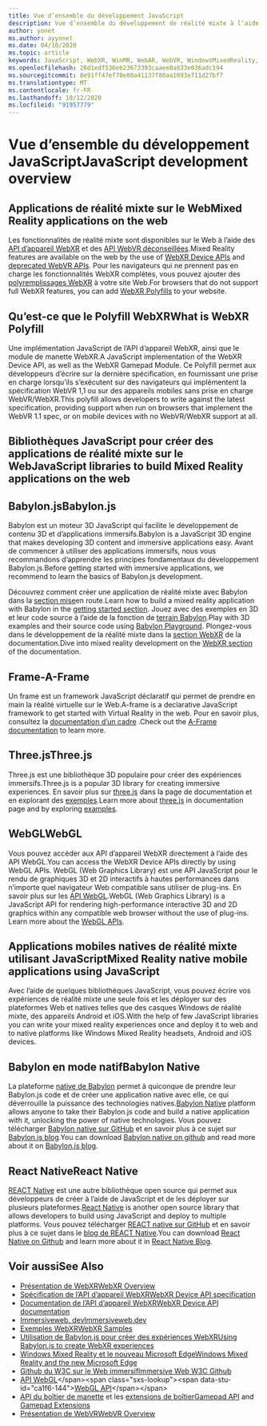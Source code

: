 ```yaml
---
title: Vue d’ensemble du développement JavaScript
description: Vue d’ensemble du développement de réalité mixte à l’aide de JavaScript pour les casques immersifs Web, mobiles et Windows.
author: yonet
ms.author: ayyonet
ms.date: 04/10/2020
ms.topic: article
keywords: JavaScript, WebXR, WinMR, WebAR, WebVR, WindowsMixedReality, HoloLens, Windows Mixed Reality, Web VR, Web XR, Web Mr, Web AR, 360, 360 Video, 360 vidéos, 360 photo, 360 photos, 360 content, Web immersif, immersif-Web, IW, immersiveweb
ms.openlocfilehash: 26d1edf536eb23673393caaee0a833e036adc194
ms.sourcegitcommit: 8e91ff47ef70e80a41137f80aa1093e711d27bf7
ms.translationtype: MT
ms.contentlocale: fr-FR
ms.lasthandoff: 10/12/2020
ms.locfileid: "91957779"
---
```

# <a name="javascript-development-overview"></a><span data-ttu-id="ca1f6-104">Vue d’ensemble du développement JavaScript</span><span class="sxs-lookup"><span data-stu-id="ca1f6-104">JavaScript development overview</span></span>

## <a name="mixed-reality-applications-on-the-web"></a><span data-ttu-id="ca1f6-105">Applications de réalité mixte sur le Web</span><span class="sxs-lookup"><span data-stu-id="ca1f6-105">Mixed Reality applications on the web</span></span>

<span data-ttu-id="ca1f6-106">Les fonctionnalités de réalité mixte sont disponibles sur le Web à l’aide des [API d’appareil WebXR](https://developer.mozilla.org/en-US/docs/Web/API/WebXR_Device_API) et des [API WebVR déconseillées](webxr-overview.md).</span><span class="sxs-lookup"><span data-stu-id="ca1f6-106">Mixed Reality features are available on the web by the use of [WebXR Device APIs](https://developer.mozilla.org/en-US/docs/Web/API/WebXR_Device_API) and [deprecated WebVR APIs](webxr-overview.md).</span></span> <span data-ttu-id="ca1f6-107">Pour les navigateurs qui ne prennent pas en charge les fonctionnalités WebXR complètes, vous pouvez ajouter des [polyremplissages WebXR](https://github.com/immersive-web/webxr-polyfill) à votre site Web.</span><span class="sxs-lookup"><span data-stu-id="ca1f6-107">For browsers that do not support full WebXR features, you can add [WebXR Polyfills](https://github.com/immersive-web/webxr-polyfill) to your website.</span></span>

## <a name="what-is-webxr-polyfill"></a><span data-ttu-id="ca1f6-108">Qu’est-ce que le Polyfill WebXR</span><span class="sxs-lookup"><span data-stu-id="ca1f6-108">What is WebXR Polyfill</span></span>

<span data-ttu-id="ca1f6-109">Une implémentation JavaScript de l’API d’appareil WebXR, ainsi que le module de manette WebXR.</span><span class="sxs-lookup"><span data-stu-id="ca1f6-109">A JavaScript implementation of the WebXR Device API, as well as the WebXR Gamepad Module.</span></span> <span data-ttu-id="ca1f6-110">Ce Polyfill permet aux développeurs d’écrire sur la dernière spécification, en fournissant une prise en charge lorsqu’ils s’exécutent sur des navigateurs qui implémentent la spécification WebVR 1,1 ou sur des appareils mobiles sans prise en charge WebVR/WebXR.</span><span class="sxs-lookup"><span data-stu-id="ca1f6-110">This polyfill allows developers to write against the latest specification, providing support when run on browsers that implement the WebVR 1.1 spec, or on mobile devices with no WebVR/WebXR support at all.</span></span>

## <a name="javascript-libraries-to-build-mixed-reality-applications-on-the-web"></a><span data-ttu-id="ca1f6-111">Bibliothèques JavaScript pour créer des applications de réalité mixte sur le Web</span><span class="sxs-lookup"><span data-stu-id="ca1f6-111">JavaScript libraries to build Mixed Reality applications on the web</span></span>

## <a name="babylonjs"></a><span data-ttu-id="ca1f6-112">Babylon.js</span><span class="sxs-lookup"><span data-stu-id="ca1f6-112">Babylon.js</span></span>

<span data-ttu-id="ca1f6-113">Babylon est un moteur 3D JavaScript qui facilite le développement de contenu 3D et d’applications immersifs.</span><span class="sxs-lookup"><span data-stu-id="ca1f6-113">Babylon is a JavaScript 3D engine that makes developing 3D content and immersive applications easy.</span></span> <span data-ttu-id="ca1f6-114">Avant de commencer à utiliser des applications immersifs, nous vous recommandons d’apprendre les principes fondamentaux du développement Babylon.js.</span><span class="sxs-lookup"><span data-stu-id="ca1f6-114">Before getting started with immersive applications, we recommend to learn the basics of Babylon.js development.</span></span>

<span data-ttu-id="ca1f6-115">Découvrez comment créer une application de réalité mixte avec Babylon dans la [section mise](https://doc.babylonjs.com/)en route.</span><span class="sxs-lookup"><span data-stu-id="ca1f6-115">Learn how to build a mixed reality application with Babylon in the [getting started section](https://doc.babylonjs.com/).</span></span> <span data-ttu-id="ca1f6-116">Jouez avec des exemples en 3D et leur code source à l’aide de la fonction de [terrain Babylon](https://doc.babylonjs.com/examples/).</span><span class="sxs-lookup"><span data-stu-id="ca1f6-116">Play with 3D examples and their source code using [Babylon Playground](https://doc.babylonjs.com/examples/).</span></span> <span data-ttu-id="ca1f6-117">Plongez-vous dans le développement de la réalité mixte dans la [section WebXR](https://doc.babylonjs.com/how_to/introduction_to_webxr) de la documentation.</span><span class="sxs-lookup"><span data-stu-id="ca1f6-117">Dive into mixed reality development on the [WebXR section](https://doc.babylonjs.com/how_to/introduction_to_webxr) of the documentation.</span></span> 

## <a name="a-frame"></a><span data-ttu-id="ca1f6-118">Frame-</span><span class="sxs-lookup"><span data-stu-id="ca1f6-118">A-Frame</span></span>

<span data-ttu-id="ca1f6-119">Un frame est un framework JavaScript déclaratif qui permet de prendre en main la réalité virtuelle sur le Web.</span><span class="sxs-lookup"><span data-stu-id="ca1f6-119">A-frame is a declarative JavaScript framework to get started with Virtual Reality in the web.</span></span> <span data-ttu-id="ca1f6-120">Pour en savoir plus, consultez la [documentation d’un cadre](https://aframe.io/) .</span><span class="sxs-lookup"><span data-stu-id="ca1f6-120">Check out the [A-Frame documentation](https://aframe.io/) to learn more.</span></span>

## <a name="threejs"></a><span data-ttu-id="ca1f6-121">Three.js</span><span class="sxs-lookup"><span data-stu-id="ca1f6-121">Three.js</span></span>

<span data-ttu-id="ca1f6-122">Three.js est une bibliothèque 3D populaire pour créer des expériences immersifs.</span><span class="sxs-lookup"><span data-stu-id="ca1f6-122">Three.js is a popular 3D library for creating immersive experiences.</span></span> <span data-ttu-id="ca1f6-123">En savoir plus sur [three.js](https://threejs.org/docs/index.html#manual/en/introduction/Creating-a-scene) dans la page de documentation et en explorant des [exemples](https://threejs.org/examples/#webgl_animation_cloth).</span><span class="sxs-lookup"><span data-stu-id="ca1f6-123">Learn more about [three.js](https://threejs.org/docs/index.html#manual/en/introduction/Creating-a-scene) in documentation page and by exploring [examples](https://threejs.org/examples/#webgl_animation_cloth).</span></span>

## <a name="webgl"></a><span data-ttu-id="ca1f6-124">WebGL</span><span class="sxs-lookup"><span data-stu-id="ca1f6-124">WebGL</span></span>

<span data-ttu-id="ca1f6-125">Vous pouvez accéder aux API d’appareil WebXR directement à l’aide des API WebGL.</span><span class="sxs-lookup"><span data-stu-id="ca1f6-125">You can access the WebXR Device APIs directly by using WebGL APIs.</span></span> <span data-ttu-id="ca1f6-126">WebGL (Web Graphics Library) est une API JavaScript pour le rendu de graphiques 3D et 2D interactifs à hautes performances dans n’importe quel navigateur Web compatible sans utiliser de plug-ins. En savoir plus sur les [API WebGL](https://developer.mozilla.org/en-US/docs/Web/API/WebGL_API).</span><span class="sxs-lookup"><span data-stu-id="ca1f6-126">WebGL (Web Graphics Library) is a JavaScript API for rendering high-performance interactive 3D and 2D graphics within any compatible web browser without the use of plug-ins. Learn more about the [WebGL APIs](https://developer.mozilla.org/en-US/docs/Web/API/WebGL_API).</span></span>

## <a name="mixed-reality-native-mobile-applications-using-javascript"></a><span data-ttu-id="ca1f6-127">Applications mobiles natives de réalité mixte utilisant JavaScript</span><span class="sxs-lookup"><span data-stu-id="ca1f6-127">Mixed Reality native mobile applications using JavaScript</span></span>

<span data-ttu-id="ca1f6-128">Avec l’aide de quelques bibliothèques JavaScript, vous pouvez écrire vos expériences de réalité mixte une seule fois et les déployer sur des plateformes Web et natives telles que des casques Windows de réalité mixte, des appareils Android et iOS.</span><span class="sxs-lookup"><span data-stu-id="ca1f6-128">With the help of few JavaScript libraries you can write your mixed reality experiences once and deploy it to web and to native platforms like Windows Mixed Reality headsets, Android and iOS devices.</span></span>

## <a name="babylon-native"></a><span data-ttu-id="ca1f6-129">Babylon en mode natif</span><span class="sxs-lookup"><span data-stu-id="ca1f6-129">Babylon Native</span></span>

<span data-ttu-id="ca1f6-130">La plateforme [native de Babylon](https://www.babylonjs.com/native/) permet à quiconque de prendre leur Babylon.js code et de créer une application native avec elle, ce qui déverrouille la puissance des technologies natives.</span><span class="sxs-lookup"><span data-stu-id="ca1f6-130">[Babylon Native](https://www.babylonjs.com/native/) platform allows anyone to take their Babylon.js code and build a native application with it, unlocking the power of native technologies.</span></span> <span data-ttu-id="ca1f6-131">Vous pouvez télécharger [Babylon native sur GitHub](https://github.com/BabylonJS/BabylonNative) et en savoir plus à ce sujet sur [Babylon.js blog](https://medium.com/@babylonjs/babylon-native-821f1694fffc).</span><span class="sxs-lookup"><span data-stu-id="ca1f6-131">You can download [Babylon native on github](https://github.com/BabylonJS/BabylonNative) and read more about it on [Babylon.js blog](https://medium.com/@babylonjs/babylon-native-821f1694fffc).</span></span>

## <a name="react-native"></a><span data-ttu-id="ca1f6-132">React Native</span><span class="sxs-lookup"><span data-stu-id="ca1f6-132">React Native</span></span>

<span data-ttu-id="ca1f6-133">[REACT Native](https://reactnative.dev/) est une autre bibliothèque open source qui permet aux développeurs de créer à l’aide de JavaScript et de les déployer sur plusieurs plateformes.</span><span class="sxs-lookup"><span data-stu-id="ca1f6-133">[React Native](https://reactnative.dev/) is another open source library that allows developers to build using JavaScript and deploy to multiple platforms.</span></span> <span data-ttu-id="ca1f6-134">Vous pouvez télécharger [REACT native sur GitHub](https://github.com/facebook/react-native) et en savoir plus à ce sujet dans le [blog de REACT Native](https://reactnative.dev/blog/).</span><span class="sxs-lookup"><span data-stu-id="ca1f6-134">You can download [React Native on Github](https://github.com/facebook/react-native) and learn more about it in [React Native Blog](https://reactnative.dev/blog/).</span></span>

## <a name="see-also"></a><span data-ttu-id="ca1f6-135">Voir aussi</span><span class="sxs-lookup"><span data-stu-id="ca1f6-135">See Also</span></span>

* [<span data-ttu-id="ca1f6-136">Présentation de WebXR</span><span class="sxs-lookup"><span data-stu-id="ca1f6-136">WebXR Overview</span></span>](webxr-overview.md)
* [<span data-ttu-id="ca1f6-137">Spécification de l’API d’appareil WebXR</span><span class="sxs-lookup"><span data-stu-id="ca1f6-137">WebXR Device API specification</span></span>](https://immersive-web.github.io/webxr/)
* [<span data-ttu-id="ca1f6-138">Documentation de l’API d’appareil WebXR</span><span class="sxs-lookup"><span data-stu-id="ca1f6-138">WebXR Device API documentation</span></span>](https://developer.mozilla.org/en-US/docs/Web/API/WebXR_Device_API)
* [<span data-ttu-id="ca1f6-139">Immersiveweb. dev</span><span class="sxs-lookup"><span data-stu-id="ca1f6-139">Immersiveweb.dev</span></span>](https://immersiveweb.dev/)
* [<span data-ttu-id="ca1f6-140">Exemples WebXR</span><span class="sxs-lookup"><span data-stu-id="ca1f6-140">WebXR Samples</span></span>](https://immersive-web.github.io/webxr-samples/)
* [<span data-ttu-id="ca1f6-141">Utilisation de Babylon.js pour créer des expériences WebXR</span><span class="sxs-lookup"><span data-stu-id="ca1f6-141">Using Babylon.js to create WebXR experiences</span></span>](https://doc.babylonjs.com/how_to/introduction_to_webxr)
* [<span data-ttu-id="ca1f6-142">Windows Mixed Reality et le nouveau Microsoft Edge</span><span class="sxs-lookup"><span data-stu-id="ca1f6-142">Windows Mixed Reality and the new Microsoft Edge</span></span>](https://docs.microsoft.com/windows/mixed-reality/new-microsoft-edge#introducing-the-new-microsoft-edge)
* [<span data-ttu-id="ca1f6-143">Github du W3C sur le Web immersif</span><span class="sxs-lookup"><span data-stu-id="ca1f6-143">Immersive Web W3C Github</span></span>](https://github.com/immersive-web)
* <span data-ttu-id="ca1f6-144">[API WebGL](https://msdn.microsoft.com/library/bg182648(v=vs.85).aspx)</span><span class="sxs-lookup"><span data-stu-id="ca1f6-144">[WebGL API](https://msdn.microsoft.com/library/bg182648(v=vs.85).aspx)</span></span>
* <span data-ttu-id="ca1f6-145">[API du boîtier de manette](https://msdn.microsoft.com/library/dn743630(v=vs.85).aspx) et les [extensions de boîtier](https://w3c.github.io/gamepad/extensions.html)</span><span class="sxs-lookup"><span data-stu-id="ca1f6-145">[Gamepad API](https://msdn.microsoft.com/library/dn743630(v=vs.85).aspx) and [Gamepad Extensions](https://w3c.github.io/gamepad/extensions.html)</span></span>
* [<span data-ttu-id="ca1f6-146">Présentation de WebVR</span><span class="sxs-lookup"><span data-stu-id="ca1f6-146">WebVR Overview</span></span>](webvr-overview.md)
